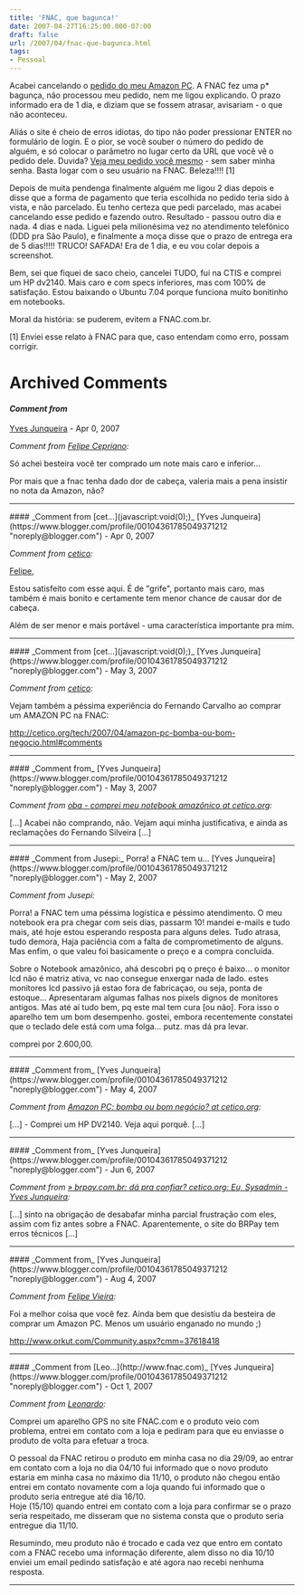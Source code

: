 ```yaml
---
title: 'FNAC, que bagunca!'
date: 2007-04-27T16:25:00.000-07:00
draft: false
url: /2007/04/fnac-que-bagunca.html
tags: 
- Pessoal
---
```


Acabei cancelando o [pedido do meu Amazon PC](http://cetico.org/tech/2007/04/oba-comprei-meu-notebook-amazonico.html). A FNAC fez uma p\* bagunça, não processou meu pedido, nem me ligou explicando. O prazo informado era de 1 dia, e diziam que se fossem atrasar, avisariam - o que não aconteceu.  
  
Aliás o site é cheio de erros idiotas, do tipo não poder pressionar ENTER no formulário de login. E o pior, se você souber o número do pedido de alguém, e só colocar o parâmetro no lugar certo da URL que você vê o pedido dele. Duvida? [Veja meu pedido você mesmo](https://www.fnac.com.br/OrderCustomerDetail.aspx?idOrder=X2T838415K) - sem saber minha senha. Basta logar com o seu usuário na FNAC. Beleza!!!! \[1\]  
  
Depois de muita pendenga finalmente alguém me ligou 2 dias depois e disse que a forma de pagamento que teria escolhida no pedido teria sido à vista, e não parcelado. Eu tenho certeza que pedi parcelado, mas acabei cancelando esse pedido e fazendo outro. Resultado - passou outro dia e nada. 4 dias e nada. Liguei pela milionésima vez no atendimento telefônico (DDD pra São Paulo), e finalmente a moça disse que o prazo de entrega era de 5 dias!!!!! TRUCO! SAFADA! Era de 1 dia, e eu vou colar depois a screenshot.  
  
Bem, sei que fiquei de saco cheio, cancelei TUDO, fui na CTIS e comprei um HP dv2140. Mais caro e com specs inferiores, mas com 100% de satisfação. Estou baixando o Ubuntu 7.04 porque funciona muito bonitinho em notebooks.  
  
Moral da história: se puderem, evitem a FNAC.com.br.  
  
\[1\] Enviei esse relato à FNAC para que, caso entendam como erro, possam corrigir.
# Archived Comments

#### _Comment from[](http://felipecn.com/wp/)_
[Yves Junqueira](https://www.blogger.com/profile/00104361785049371212 "noreply@blogger.com") - <time datetime="2007-04-29T07:10:00.000-07:00">Apr 0, 2007</time>

_Comment from [Felipe Cepriano](http://felipecn.com/wp/):_  
  
Só achei besteira você ter comprado um note mais caro e inferior...  
  
Por mais que a fnac tenha dado dor de cabeça, valeria mais a pena insistir no nota da Amazon, não?
<hr />
#### _Comment from [cet...](javascript:void(0);)_
[Yves Junqueira](https://www.blogger.com/profile/00104361785049371212 "noreply@blogger.com") - <time datetime="2007-04-29T13:44:00.000-07:00">Apr 0, 2007</time>

_Comment from [cetico](javascript:void(0);):_  
  
[Felipe](http://felipecn.com/wp/),  
  
Estou satisfeito com esse aqui. É de "grife", portanto mais caro, mas também é mais bonito e certamente tem menor chance de causar dor de cabeça.  
  
Além de ser menor e mais portável - uma característica importante pra mim.
<hr />
#### _Comment from [cet...](javascript:void(0);)_
[Yves Junqueira](https://www.blogger.com/profile/00104361785049371212 "noreply@blogger.com") - <time datetime="2007-05-01T16:26:00.000-07:00">May 3, 2007</time>

_Comment from [cetico](javascript:void(0);):_  
  
Vejam também a péssima experiência do Fernando Carvalho ao comprar um AMAZON PC na FNAC:  
  
http://cetico.org/tech/2007/04/amazon-pc-bomba-ou-bom-negocio.html#comments
<hr />
#### _Comment from_
[Yves Junqueira](https://www.blogger.com/profile/00104361785049371212 "noreply@blogger.com") - <time datetime="2007-05-01T16:32:00.000-07:00">May 3, 2007</time>

_Comment from [oba - comprei meu notebook amazônico at cetico.org](http://cetico.org/tech/2007/04/oba-comprei-meu-notebook-amazonico.html):_  
  
\[...\] Acabei não comprando, não. Vejam aqui minha justificativa, e ainda as reclamações do Fernando Silveira \[...\]
<hr />
#### _Comment from Jusepi:_ Porra! a FNAC tem u...
[Yves Junqueira](https://www.blogger.com/profile/00104361785049371212 "noreply@blogger.com") - <time datetime="2007-05-08T05:42:00.000-07:00">May 2, 2007</time>

_Comment from Jusepi:_  
  
Porra! a FNAC tem uma péssima logística e péssimo atendimento. O meu notebook era pra chegar com seis dias, passarm 10! mandei e-mails e tudo mais, até hoje estou esperando resposta para alguns deles. Tudo atrasa, tudo demora, Haja paciência com a falta de comprometimento de alguns. Mas enfim, o que valeu foi basicamente o preço e a compra concluída.  
  
Sobre o Notebook amazônico, ahá descobri pq o preço é baixo... o monitor lcd não é matriz ativa, vc nao consegue enxergar nada de lado. estes monitores lcd passivo já estao fora de fabricaçao, ou seja, ponta de estoque... Apresentaram algumas falhas nos pixels dignos de monitores antigos. Mas até aí tudo bem, pq este mal tem cura \[ou não\]. Fora isso o aparelho tem um bom desempenho. gostei, embora recentemente constatei que o teclado dele está com uma folga... putz. mas dá pra levar.  
  
comprei por 2.600,00.
<hr />
#### _Comment from_
[Yves Junqueira](https://www.blogger.com/profile/00104361785049371212 "noreply@blogger.com") - <time datetime="2007-05-31T15:55:00.000-07:00">May 4, 2007</time>

_Comment from [Amazon PC: bomba ou bom negócio? at cetico.org](http://cetico.org/tech/2007/04/amazon-pc-bomba-ou-bom-negocio.html):_  
  
\[...\] - Comprei um HP DV2140. Veja aqui porquê. \[...\]
<hr />
#### _Comment from_
[Yves Junqueira](https://www.blogger.com/profile/00104361785049371212 "noreply@blogger.com") - <time datetime="2007-06-22T21:04:00.000-07:00">Jun 6, 2007</time>

_Comment from [» brpay.com.br: dá pra confiar? cetico.org: Eu, Sysadmin - Yves Junqueira](http://cetico.org/tech/2007/06/brpaycombr-da-pra-confiar.html):_  
  
\[...\] sinto na obrigação de desabafar minha parcial frustração com eles, assim com fiz antes sobre a FNAC. Aparentemente, o site do BRPay tem erros técnicos \[...\]
<hr />
#### _Comment from_
[Yves Junqueira](https://www.blogger.com/profile/00104361785049371212 "noreply@blogger.com") - <time datetime="2007-08-23T02:01:00.000-07:00">Aug 4, 2007</time>

_Comment from [Felipe Vieira](http://www.orkut.com/Community.aspx?cmm=37618418):_  
  
Foi a melhor coisa que você fez. Ainda bem que desistiu da besteira de comprar um Amazon PC. Menos um usuário enganado no mundo ;)  
  
http://www.orkut.com/Community.aspx?cmm=37618418
<hr />
#### _Comment from [Leo...](http://www.fnac.com)_
[Yves Junqueira](https://www.blogger.com/profile/00104361785049371212 "noreply@blogger.com") - <time datetime="2007-10-15T10:20:00.000-07:00">Oct 1, 2007</time>

_Comment from [Leonardo](http://www.fnac.com):_  
  
Comprei um aparelho GPS no site FNAC.com e o produto veio com problema, entrei em contato com a loja e pediram para que eu enviasse o produto de volta para efetuar a troca.  
  
O pessoal da FNAC retirou o produto em minha casa no dia 29/09, ao entrar em contato com a loja no dia 04/10 fui informado que o novo produto estaria em minha casa no máximo dia 11/10, o produto não chegou então entrei em contato novamente com a loja quando fui informado que o produto seria entregue até dia 16/10.  
Hoje (15/10) quando entrei em contato com a loja para confirmar se o prazo seria respeitado, me disseram que no sistema consta que o produto seria entregue dia 11/10.  
  
Resumindo, meu produto não é trocado e cada vez que entro em contato com a FNAC recebo uma informação diferente, alem disso no dia 10/10 enviei um email pedindo satisfação e até agora nao recebi nenhuma resposta.
<hr />
